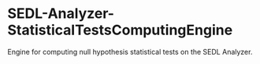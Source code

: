# SEDL-Analyzer-StatisticalTestsComputingEngine
Engine for computing null hypothesis statistical tests on the SEDL Analyzer.
